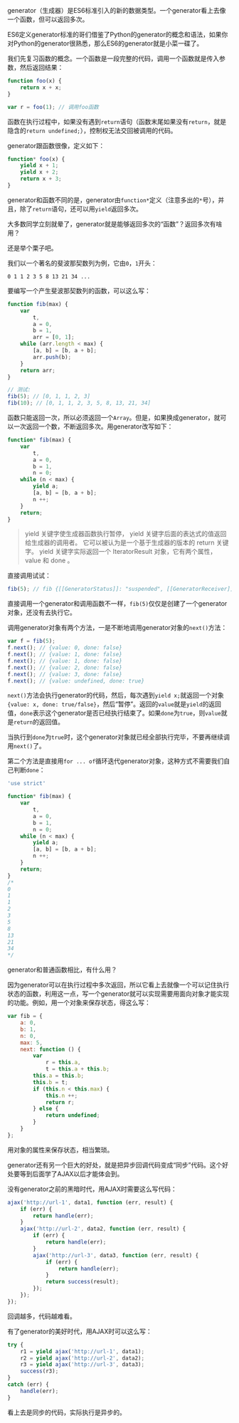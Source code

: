 generator（生成器）是ES6标准引入的新的数据类型。一个generator看上去像一个函数，但可以返回多次。

ES6定义generator标准的哥们借鉴了Python的generator的概念和语法，如果你对Python的generator很熟悉，那么ES6的generator就是小菜一碟了。

我们先复习函数的概念。一个函数是一段完整的代码，调用一个函数就是传入参数，然后返回结果：

```javascript
function foo(x) {
    return x + x;
}

var r = foo(1); // 调用foo函数
```

函数在执行过程中，如果没有遇到`return`语句（函数末尾如果没有`return`，就是隐含的`return undefined;`），控制权无法交回被调用的代码。

generator跟函数很像，定义如下：

```javascript
function* foo(x) {
    yield x + 1;
    yield x + 2;
    return x + 3;
}
```

generator和函数不同的是，generator由`function*`定义（注意多出的`*`号），并且，除了`return`语句，还可以用`yield`返回多次。

大多数同学立刻就晕了，generator就是能够返回多次的“函数”？返回多次有啥用？

还是举个栗子吧。

我们以一个著名的斐波那契数列为例，它由`0`，`1`开头：

```
0 1 1 2 3 5 8 13 21 34 ...
```

要编写一个产生斐波那契数列的函数，可以这么写：

```javascript
function fib(max) {
    var
        t,
        a = 0,
        b = 1,
        arr = [0, 1];
    while (arr.length < max) {
        [a, b] = [b, a + b];
        arr.push(b);
    }
    return arr;
}

// 测试:
fib(5); // [0, 1, 1, 2, 3]
fib(10); // [0, 1, 1, 2, 3, 5, 8, 13, 21, 34]
```

函数只能返回一次，所以必须返回一个`Array`。但是，如果换成generator，就可以一次返回一个数，不断返回多次。用generator改写如下：

```javascript
function* fib(max) {
    var
        t,
        a = 0,
        b = 1,
        n = 0;
    while (n < max) {
        yield a;
        [a, b] = [b, a + b];
        n ++;
    }
    return;
}
```

> yield 关键字使生成器函数执行暂停， yield 关键字后面的表达式的值返回给生成器的调用者。 它可以被认为是一个基于生成器的版本的 return 关键字。 yield 关键字实际返回一个 IteratorResult 对象，它有两个属性， value 和 done 。

直接调用试试：

```javascript
fib(5); // fib {[[GeneratorStatus]]: "suspended", [[GeneratorReceiver]]: Window}
```

直接调用一个generator和调用函数不一样，`fib(5)`仅仅是创建了一个generator对象，还没有去执行它。

调用generator对象有两个方法，一是不断地调用generator对象的`next()`方法：

```javascript
var f = fib(5);
f.next(); // {value: 0, done: false}
f.next(); // {value: 1, done: false}
f.next(); // {value: 1, done: false}
f.next(); // {value: 2, done: false}
f.next(); // {value: 3, done: false}
f.next(); // {value: undefined, done: true}
```

`next()`方法会执行generator的代码，然后，每次遇到`yield x;`就返回一个对象`{value: x, done: true/false}`，然后“暂停”。返回的`value`就是`yield`的返回值，`done`表示这个generator是否已经执行结束了。如果`done`为`true`，则`value`就是`return`的返回值。

当执行到`done`为`true`时，这个generator对象就已经全部执行完毕，不要再继续调用`next()`了。

第二个方法是直接用`for ... of`循环迭代generator对象，这种方式不需要我们自己判断`done`：

```javascript
'use strict'

function* fib(max) {
    var
        t,
        a = 0,
        b = 1,
        n = 0;
    while (n < max) {
        yield a;
        [a, b] = [b, a + b];
        n ++;
    }
    return;
}
/*
0
1
1
2
3
5
8
13
21
34
*/
```

generator和普通函数相比，有什么用？

因为generator可以在执行过程中多次返回，所以它看上去就像一个可以记住执行状态的函数，利用这一点，写一个generator就可以实现需要用面向对象才能实现的功能。例如，用一个对象来保存状态，得这么写：

```javascript
var fib = {
    a: 0,
    b: 1,
    n: 0,
    max: 5,
    next: function () {
        var
            r = this.a,
            t = this.a + this.b;
        this.a = this.b;
        this.b = t;
        if (this.n < this.max) {
            this.n ++;
            return r;
        } else {
            return undefined;
        }
    }
};
```

用对象的属性来保存状态，相当繁琐。

generator还有另一个巨大的好处，就是把异步回调代码变成“同步”代码。这个好处要等到后面学了AJAX以后才能体会到。

没有generator之前的黑暗时代，用AJAX时需要这么写代码：

```javascript
ajax('http://url-1', data1, function (err, result) {
    if (err) {
        return handle(err);
    }
    ajax('http://url-2', data2, function (err, result) {
        if (err) {
            return handle(err);
        }
        ajax('http://url-3', data3, function (err, result) {
            if (err) {
                return handle(err);
            }
            return success(result);
        });
    });
});
```

回调越多，代码越难看。

有了generator的美好时代，用AJAX时可以这么写：

```javascript
try {
    r1 = yield ajax('http://url-1', data1);
    r2 = yield ajax('http://url-2', data2);
    r3 = yield ajax('http://url-3', data3);
    success(r3);
}
catch (err) {
    handle(err);
}
```

看上去是同步的代码，实际执行是异步的。